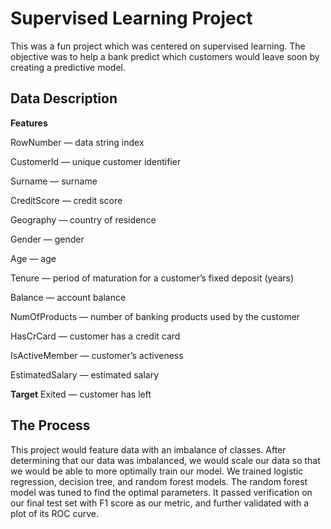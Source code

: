 # Supervised Learning Project

This was a fun project which was centered on supervised learning. The objective was to help a bank predict which customers would leave soon by creating a predictive model.

## Data Description

__Features__

RowNumber — data string index

CustomerId — unique customer identifier

Surname — surname

CreditScore — credit score

Geography — country of residence

Gender — gender

Age — age

Tenure — period of maturation for a customer’s fixed deposit (years)

Balance — account balance

NumOfProducts — number of banking products used by the customer

HasCrCard — customer has a credit card

IsActiveMember — customer’s activeness

EstimatedSalary — estimated salary


__Target__
Exited — сustomer has left

## The Process

This project would feature data with an imbalance of classes. After determining that our data was imbalanced, we would scale our data so that we would be able to more optimally train our model. We trained logistic regression, decision tree, and random forest models. The random forest model was tuned to find the optimal parameters. It passed verification on our final test set with F1 score as our metric, and further validated with a plot of its ROC curve.
